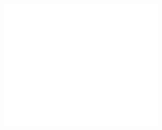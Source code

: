 <div align="center">
	<br>
		<img src="readme.svg" width="800" height="400" alt="Code Along Time!">
	<br>
</div>
